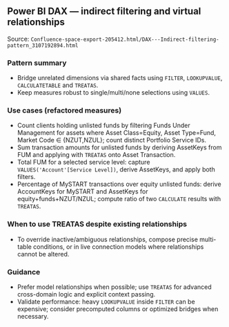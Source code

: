 ## Power BI DAX — indirect filtering and virtual relationships

Source: `Confluence-space-export-205412.html/DAX---Indirect-filtering-pattern_3107192894.html`

### Pattern summary
- Bridge unrelated dimensions via shared facts using `FILTER`, `LOOKUPVALUE`, `CALCULATETABLE` and `TREATAS`.
- Keep measures robust to single/multi/none selections using `VALUES`.

### Use cases (refactored measures)
- Count clients holding unlisted funds by filtering Funds Under Management for assets where Asset Class=Equity, Asset Type=Fund, Market Code ∈ {NZUT,NZUL}; count distinct Portfolio Service IDs.
- Sum transaction amounts for unlisted funds by deriving AssetKeys from FUM and applying with `TREATAS` onto Asset Transaction.
- Total FUM for a selected service level: capture `VALUES('Account'[Service Level])`, derive AssetKeys, and apply both filters.
- Percentage of MySTART transactions over equity unlisted funds: derive AccountKeys for MySTART and AssetKeys for equity+funds+NZUT/NZUL; compute ratio of two `CALCULATE` results with `TREATAS`.

### When to use TREATAS despite existing relationships
- To override inactive/ambiguous relationships, compose precise multi-table conditions, or in live connection models where relationships cannot be altered.

### Guidance
- Prefer model relationships when possible; use `TREATAS` for advanced cross-domain logic and explicit context passing.
- Validate performance: heavy `LOOKUPVALUE` inside `FILTER` can be expensive; consider precomputed columns or optimized bridges when necessary.

